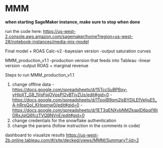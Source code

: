 # MMM

**when starting SageMaker instance, make sure to stop when done**

run the code here:
https://us-west-2.console.aws.amazon.com/sagemaker/home?region=us-west-2#/notebook-instances/media-mix-model

Final model + ROAS Calc-v2
-bayesian version
-output saturation curves

MMM_production_v1.1
-production version that feeds into Tableau
-linear version
-output ROAS + marginal revenue

Steps to run MMM_production_v1.1
1) change offline data 
  -https://docs.google.com/spreadsheets/d/15TccSuBPBxy-yHIpXT_G8_1VpFpjOVpsPI2vBTjvZUs/edit#gid=0
  -https://docs.google.com/spreadsheets/d/1TpoiB9qm2lsBYDjLEfVeIjuE5_A-hRrsQoI_KHpsmw0/edit#gid=0
  -https://docs.google.com/spreadsheets/d/1ET3qENXybNMZkqpID6pqI16tDRxJqlQ6fczTVQBNVnE/edit#gid=0
2) change credentials for the snowflake authentication
3) change the params (follow instruction in the comments in code)

dashboard to visualize results
https://us-west-2b.online.tableau.com/#/site/decked/views/MMM/Summary?:iid=2
